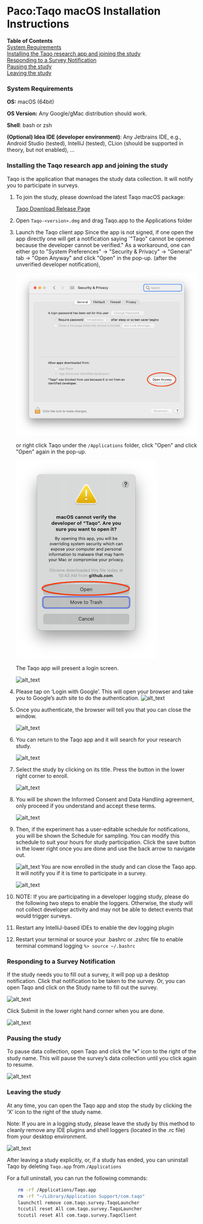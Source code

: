 # Paco:Taqo macOS Installation Instructions

**Table of Contents** \
[System Requirements](#system-requirements) \
[Installing the Taqo research app and joining the study](#installing-the-taqo-research-app-and-joining-the-study)
\
[Responding to a Survey Notification](#responding-to-a-survey-notification) \
[Pausing the study](#pausing-the-study) \
[Leaving the study](#leaving-the-study)

### System Requirements

**OS:** macOS (64bit)

**OS Version:** Any Google/gMac distribution should work.

**Shell**: bash or zsh

**(Optional) Idea IDE (developer environment)**: Any Jetbrains IDE, e.g.,
Android Studio (tested), IntelliJ (tested), CLion (should be supported in theory, but not enabled), ...

### Installing the Taqo research app and joining the study

Taqo is the application that manages the study data collection. It will notify
you to participate in surveys.

1.  To join the study, please download the latest Taqo macOS package:

    [Taqo Download Release Page](https://github.com/google/taqo-paco/releases)

2.  Open `Taqo-<version>.dmg` and drag Taqo.app to the Applications folder

3.  Launch the Taqo client app
    Since the app is not signed, if one open the app directly one will get a
    notification saying `"Taqo" cannot be opened because the developer cannot be verified."
    As a workaround, one can either go to "System Preferences" -> "Security & Privacy" -> "General" tab -> "Open Anyway" and click "Open" in the pop-up. (after the unverified developer notification),
    
    ![Security & Privacy](images/mac-security-privacy.png "Security & Privacy")

    or right click Taqo under the `/Applications` folder, click "Open" and click "Open" again in the pop-up.

    ![Confirm open](images/mac-open-confirm.png "Confirm open")

    The Taqo app will present a login screen.

    ![alt_text](images/1-login.png "image_tooltip")

4.  Please tap on ‘Login with Google’. This will open your browser and take you
    to Google’s auth site to do the authentication.
    ![alt_text](images/2-auth-1.png "image_tooltip")

5.  Once you authenticate, the browser will tell you that you can close the
    window.

    ![alt_text](images/3-auth-2.png "image_tooltip")

6.  You can return to the Taqo app and it will search for your research study.

    ![alt_text](images/4-find.png "image_tooltip")

7.  Select the study by clicking on its title. Press the button in the lower
    right corner to enroll.

    ![alt_text](images/5-details.png "image_tooltip")

8.  You will be shown the Informed Consent and Data Handling agreement, only
    proceed if you understand and accept these terms.

    ![alt_text](images/6-consent.png "image_tooltip")

9.  Then, if the experiment has a user-editable schedule for notifications, you
    will be shown the Schedule for sampling. You can modify this schedule to
    suit your hours for study participation. Click the save button in the lower
    right once you are done and use the back arrow to navigate out.

    ![alt_text](images/7-schedule.png "image_tooltip") You are now enrolled in
    the study and can close the Taqo app. It will notify you if it is time to
    participate in a survey.

    ![alt_text](images/8-joined.png "image_tooltip")

10. NOTE: If you are participating in a developer logging study, please do the
    following two steps to enable the loggers. Otherwise, the study will not
    collect developer activity and may not be able to detect events that would
    trigger surveys.

11. Restart any IntelliJ-based IDEs to enable the dev logging plugin

12. Restart your terminal or source your .bashrc or .zshrc file to enable
    terminal command logging `%> source ~/.bashrc`

### Responding to a Survey Notification

If the study needs you to fill out a survey, it will pop up a desktop
notification. Click that notification to be taken to the survey. Or, you can
open Taqo and click on the Study name to fill out the survey.

![alt_text](images/9-running.png "image_tooltip")

Click Submit in the lower right hand corner when you are done.

![alt_text](images/10-survey.png "image_tooltip")

### Pausing the study

To pause data collection, open Taqo and click the “⏸” icon to the right of the
study name. This will pause the survey’s data collection until you click again
to resume.

![alt_text](images/11-pause.png "image_tooltip")

### Leaving the study

At any time, you can open the Taqo app and stop the study by clicking the ‘X’
icon to the right of the study name.

Note: If you are in a logging study, please leave the study by this method to
cleanly remove any IDE plugins and shell loggers (located in the .rc file) from
your desktop environment.

![alt_text](images/12-leave.png "image_tooltip")

After leaving a study explicitly, or, if a study has ended, you can uninstall
Taqo by deleting `Taqo.app` from `/Applications`

For a full uninstall, you can run the following commands:

```bash
    rm -rf /Applications/Taqo.app
    rm -rf "~/Library/Application Support/com.taqo"
    launchctl remove com.taqo.survey.TaqoLauncher
    tccutil reset All com.taqo.survey.TaqoLauncher
    tccutil reset All com.taqo.survey.TaqoClient
```
